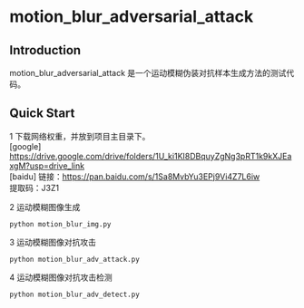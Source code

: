 # motion_blur_adversarial_attack
## Introduction
motion_blur_adversarial_attack 是一个运动模糊伪装对抗样本生成方法的测试代码。
## Quick Start
1 下载网络权重，并放到项目主目录下。  
[google] https://drive.google.com/drive/folders/1U_ki1KI8DBquyZgNg3pRT1k9kXJEaxgM?usp=drive_link  
[baidu] 链接：https://pan.baidu.com/s/1Sa8MvbYu3EPj9Vi4Z7L6iw  
提取码：J3Z1  

2 运动模糊图像生成
```
python motion_blur_img.py
```
3 运动模糊图像对抗攻击
```
python motion_blur_adv_attack.py
```
4 运动模糊图像对抗攻击检测
```
python motion_blur_adv_detect.py
```
